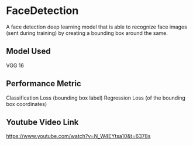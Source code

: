 # FaceDetection
A face detection deep learning model that is able to recognize face images (sent during training) by creating a bounding box around the same.

## Model Used
VGG 16

## Performance Metric
Classification Loss (bounding box label)
Regression Loss (of the bounding box coordinates)

## Youtube Video Link
https://www.youtube.com/watch?v=N_W4EYtsa10&t=6378s
